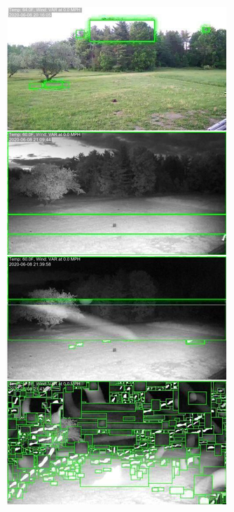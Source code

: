 ![20200608-200919-203924](in/20200608/20200608-200919-203924_0_.jpg)
![20200608-203929-210934](in/20200608/20200608-203929-210934_0_.jpg)
![20200608-210939-213944](in/20200608/20200608-210939-213944_0_.jpg)
![20200608-213949-220954](in/20200608/20200608-213949-220954_0_.jpg)
